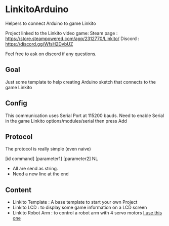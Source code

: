 # LinkitoArduino
Helpers to connect Arduino to game Linkito

Project linked to the Linkito video game: 
Steam page : https://store.steampowered.com/app/2312770/Linkito/
Discord : https://discord.gg/WfsH2DvbUZ

Feel free to ask on discord if any questions.

## Goal

Just some template to help creating Arduino sketch that connects to the game Linkito

## Config

This communication uses Serial Port at 115200 bauds.
Need to enable Serial in the game Linkito 
options/modules/serial then press Add

## Protocol

The protocol is really simple (even naive)

[id command] [parameter1] [parameter2] NL

- All are send as string.
- Need a new line at the end

## Content

- Linkito Template : A base template to start your own Project
- Linkito LCD : to display some game information on a LCD screen
- Linkito Robot Arm : to control a robot arm with 4 servo motors [I use this one](https://www.thingiverse.com/thing:1454048) 